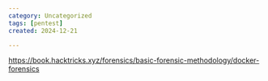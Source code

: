```yaml
---
category: Uncategorized
tags: [pentest]
created: 2024-12-21

---
```

https://book.hacktricks.xyz/forensics/basic-forensic-methodology/docker-forensics
